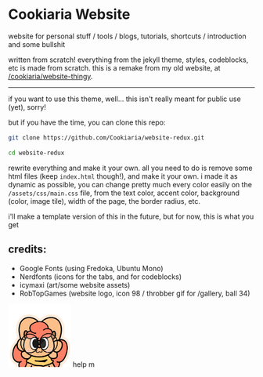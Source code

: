 # Cookiaria Website
website for personal stuff / tools / blogs, tutorials, shortcuts / introduction and some bullshit

written from scratch! everything from the jekyll theme, styles, codeblocks, etc is made from scratch. this is a remake from my old website, at [/cookiaria/website-thingy](https://github.com/cookiaria/website-thingy).

---

if you want to use this theme, well... this isn't really meant for public use (yet), sorry!

but if you have the time, you can clone this repo:
```sh
git clone https://github.com/Cookiaria/website-redux.git
```
```sh
cd website-redux
```

rewrite everything and make it your own. all you need to do is remove some html files (keep `index.html` though!), and make it your own. i made it as dynamic as possible, you can change pretty much every color easily on the `/assets/css/main.css` file, from the text color, accent color, background (color, image tile), width of the page, the border radius, etc.

i'll make a template version of this in the future, but for now, this is what you get

## credits:

- Google Fonts (using Fredoka, Ubuntu Mono)
- Nerdfonts (icons for the tabs, and  for codeblocks)
- icymaxi (art/some website assets)
- RobTopGames (website logo, icon 98 / throbber gif for /gallery, ball 34)


<img src="./assets/bird.png" width="128"> help m

